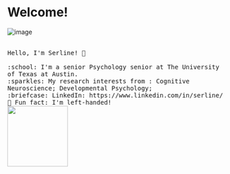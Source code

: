 # Welcome!


<p align="center">

![image](https://user-images.githubusercontent.com/112104031/191302542-3792f635-fffd-494a-a580-0c215c038c8b.png)

  <br>
  <samp>
    Hello, I'm Serline! 👋<br>
   
<br>
    :school:  I'm a senior Psychology senior at The University of Texas at Austin.<br>
    :sparkles: My research interests from : Cognitive Neuroscience; Developmental Psychology;  <br>
    :briefcase: LinkedIn: https://www.linkedin.com/in/serline/ <br>
  🐰 Fun fact: I'm left-handed!

  
  </samp>
  <br>
  
  <img height="137px" src="https://github-readme-stats.vercel.app/api?username=serlinec&hide_title=true&hide_border=false&show_icons=true&include_all_commits=true&count_private=true&line_height=20&text_color=000&icon_color=000&bg_color=fffa6b,f8ff00,00d2ff,3a47d5&theme=graywhite"/>
</p> 
